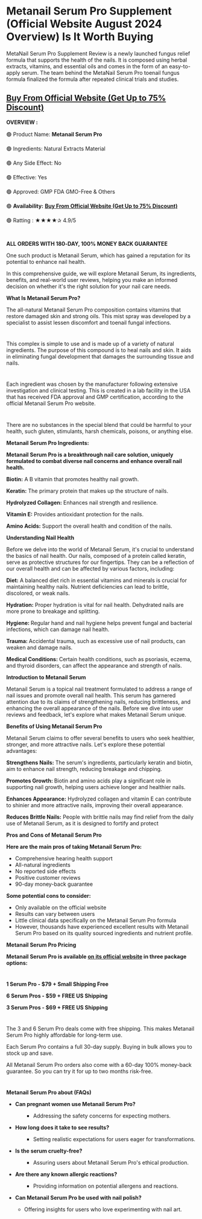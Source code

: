 <h1>Metanail Serum Pro Supplement (Official Website August 2024 Overview) Is It Worth Buying</h1>
<span style="font-weight: 400;">MetaNail Serum Pro Supplement Review is a newly launched fungus relief formula that supports the health of the nails. It is composed using herbal extracts, vitamins, and essential oils and comes in the form of an easy-to-apply serum. The team behind the MetaNail Serum Pro toenail fungus formula finalized the formula after repeated clinical trials and studies.</span>
<h2><a href="https://healthsupplement.cc/recommended/metanailsh"><b>Buy From Official Website (Get Up to 75% Discount)</b></a></h2>
<b>OVERVIEW :</b>

<span style="font-weight: 400;">🟢 Product Name: </span><b>Metanail Serum Pro</b>

<span style="font-weight: 400;">🟢 Ingredients: Natural Extracts Material</span>

<span style="font-weight: 400;">🟢 Any Side Effect: No</span>

<span style="font-weight: 400;">🟢 Effective: Yes</span>

<span style="font-weight: 400;">🟢 Approved: GMP FDA GMO-Free &amp; Others</span>

<span style="font-weight: 400;">🟢 </span><b>Availability:</b> <a href="https://healthsupplement.cc/recommended/metanailsh"><b>Buy From Official Website (Get Up to 75% Discount)</b></a>

<span style="font-weight: 400;">🟢 Ratting : ★★★★✰ 4.9/5</span>
<h1></h1>
<b>ALL ORDERS WITH 180‑DAY, 100% MONEY BACK GUARANTEE</b>

<span style="font-weight: 400;">One such product is Metanail Serum, which has gained a reputation for its potential to enhance nail health.</span>

<span style="font-weight: 400;">In this comprehensive guide, we will explore Metanail Serum, its ingredients, benefits, and real-world user reviews, helping you make an informed decision on whether it's the right solution for your nail care needs.</span>

<b>What Is Metanail Serum Pro?</b>

<span style="font-weight: 400;">The all-natural Metanail Serum Pro composition contains vitamins that restore damaged skin and strong oils. This mist spray was developed by a specialist to assist lessen discomfort and toenail fungal infections.</span>
<h1></h1>
<span style="font-weight: 400;">This complex is simple to use and is made up of a variety of natural ingredients. The purpose of this compound is to heal nails and skin. It aids in eliminating fungal development that damages the surrounding tissue and nails.</span>
<h1></h1>
<span style="font-weight: 400;">Each ingredient was chosen by the manufacturer following extensive investigation and clinical testing. This is created in a lab facility in the USA that has received FDA approval and GMP certification, according to the official Metanail Serum Pro website.</span>
<h1></h1>
<span style="font-weight: 400;">There are no substances in the special blend that could be harmful to your health, such gluten, stimulants, harsh chemicals, poisons, or anything else.</span>

<b>Metanail Serum Pro Ingredients:</b>

<b>Metanail Serum Pro is a breakthrough nail care solution, uniquely formulated to combat diverse nail concerns and enhance overall nail health.</b>

<b>Biotin:</b><span style="font-weight: 400;"> A B vitamin that promotes healthy nail growth.</span>

<b>Keratin:</b><span style="font-weight: 400;"> The primary protein that makes up the structure of nails.</span>

<b>Hydrolyzed Collagen:</b><span style="font-weight: 400;"> Enhances nail strength and resilience.</span>

<b>Vitamin E:</b><span style="font-weight: 400;"> Provides antioxidant protection for the nails.</span>

<b>Amino Acids:</b><span style="font-weight: 400;"> Support the overall health and condition of the nails.</span>

<b>Understanding Nail Health</b>

<span style="font-weight: 400;">Before we delve into the world of Metanail Serum, it's crucial to understand the basics of nail health. Our nails, composed of a protein called keratin, serve as protective structures for our fingertips. They can be a reflection of our overall health and can be affected by various factors, including:</span>

<b>Diet:</b><span style="font-weight: 400;"> A balanced diet rich in essential vitamins and minerals is crucial for maintaining healthy nails. Nutrient deficiencies can lead to brittle, discolored, or weak nails.</span>

<b>Hydration:</b><span style="font-weight: 400;"> Proper hydration is vital for nail health. Dehydrated nails are more prone to breakage and splitting.</span>

<b>Hygiene: </b><span style="font-weight: 400;">Regular hand and nail hygiene helps prevent fungal and bacterial infections, which can damage nail health.</span>

<b>Trauma: </b><span style="font-weight: 400;">Accidental trauma, such as excessive use of nail products, can weaken and damage nails.</span>

<b>Medical Conditions: </b><span style="font-weight: 400;">Certain health conditions, such as psoriasis, eczema, and thyroid disorders, can affect the appearance and strength of nails.</span>

<b>Introduction to Metanail Serum</b>

<span style="font-weight: 400;">Metanail Serum is a topical nail treatment formulated to address a range of nail issues and promote overall nail health. This serum has garnered attention due to its claims of strengthening nails, reducing brittleness, and enhancing the overall appearance of the nails. Before we dive into user reviews and feedback, let's explore what makes Metanail Serum unique.</span>

<b>Benefits of Using Metanail Serum Pro</b>

<span style="font-weight: 400;">Metanail Serum claims to offer several benefits to users who seek healthier, stronger, and more attractive nails. Let's explore these potential advantages:</span>

<b>Strengthens Nails: </b><span style="font-weight: 400;">The serum's ingredients, particularly keratin and biotin, aim to enhance nail strength, reducing breakage and chipping.</span>

<b>Promotes Growth: </b><span style="font-weight: 400;">Biotin and amino acids play a significant role in supporting nail growth, helping users achieve longer and healthier nails.</span>

<b>Enhances Appearance:</b><span style="font-weight: 400;"> Hydrolyzed collagen and vitamin E can contribute to shinier and more attractive nails, improving their overall appearance.</span>

<b>Reduces Brittle Nails:</b><span style="font-weight: 400;"> People with brittle nails may find relief from the daily use of Metanail Serum, as it is designed to fortify and protect</span>

<b>Pros and Cons of Metanail Serum Pro</b>

<b>Here are the main pros of taking Metanail Serum Pro:</b>
<ul>
 	<li style="font-weight: 400;" aria-level="1"><span style="font-weight: 400;">Comprehensive hearing health support</span></li>
 	<li style="font-weight: 400;" aria-level="1"><span style="font-weight: 400;">All-natural ingredients</span></li>
 	<li style="font-weight: 400;" aria-level="1"><span style="font-weight: 400;">No reported side effects</span></li>
 	<li style="font-weight: 400;" aria-level="1"><span style="font-weight: 400;">Positive customer reviews</span></li>
 	<li style="font-weight: 400;" aria-level="1"><span style="font-weight: 400;">90-day money-back guarantee</span></li>
</ul>
<b>Some potential cons to consider:</b>
<ul>
 	<li style="font-weight: 400;" aria-level="1"><span style="font-weight: 400;">Only available on the official website</span></li>
 	<li style="font-weight: 400;" aria-level="1"><span style="font-weight: 400;">Results can vary between users</span></li>
 	<li style="font-weight: 400;" aria-level="1"><span style="font-weight: 400;">Little clinical data specifically on the Metanail Serum Pro formula</span></li>
 	<li style="font-weight: 400;" aria-level="1"><span style="font-weight: 400;">However, thousands have experienced excellent results with Metanail Serum Pro based on its quality sourced ingredients and nutrient profile.</span></li>
</ul>
<b>Metanail Serum Pro Pricing</b>

<b>Metanail Serum Pro is available </b><a href="https://healthsupplement.cc/recommended/metanailsh"><b>on its official website</b></a><b> in three package options:</b>
<h1></h1>
<b>1 Serum Pro - $79 + Small Shipping Free</b>

<b>6 Serum Pros - $59 + FREE US Shipping</b>

<b>3 Serum Pros - $69 + FREE US Shipping</b>
<h1></h1>
<span style="font-weight: 400;">The 3 and 6 Serum Pro deals come with free shipping. This makes Metanail Serum Pro highly affordable for long-term use.</span>

<span style="font-weight: 400;">Each Serum Pro contains a full 30-day supply. Buying in bulk allows you to stock up and save.</span>

<span style="font-weight: 400;">All Metanail Serum Pro orders also come with a 60-day 100% money-back guarantee. So you can try it for up to two months risk-free.</span>
<h1></h1>
<b>Metanail Serum Pro about (FAQs)</b>
<ul>
 	<li aria-level="1"><b>Can pregnant women use Metanail Serum Pro?</b></li>
</ul>
<ul>
 	<li style="list-style-type: none;">
<ul>
 	<li style="list-style-type: none;">
<ul>
 	<li style="font-weight: 400;" aria-level="2"><span style="font-weight: 400;">Addressing the safety concerns for expecting mothers.</span></li>
</ul>
</li>
</ul>
</li>
</ul>
<ul>
 	<li aria-level="1"><b>How long does it take to see results?</b></li>
</ul>
<ul>
 	<li style="list-style-type: none;">
<ul>
 	<li style="list-style-type: none;">
<ul>
 	<li style="font-weight: 400;" aria-level="2"><span style="font-weight: 400;">Setting realistic expectations for users eager for transformations.</span></li>
</ul>
</li>
</ul>
</li>
</ul>
<ul>
 	<li aria-level="1"><b>Is the serum cruelty-free?</b></li>
</ul>
<ul>
 	<li style="list-style-type: none;">
<ul>
 	<li style="list-style-type: none;">
<ul>
 	<li style="font-weight: 400;" aria-level="2"><span style="font-weight: 400;">Assuring users about Metanail Serum Pro's ethical production.</span></li>
</ul>
</li>
</ul>
</li>
</ul>
<ul>
 	<li aria-level="1"><b>Are there any known allergic reactions?</b></li>
</ul>
<ul>
 	<li style="list-style-type: none;">
<ul>
 	<li style="list-style-type: none;">
<ul>
 	<li style="font-weight: 400;" aria-level="2"><span style="font-weight: 400;">Providing information on potential allergens and reactions.</span></li>
</ul>
</li>
</ul>
</li>
</ul>
<ul>
 	<li aria-level="1"><b>Can Metanail Serum Pro be used with nail polish?</b></li>
</ul>
<ul>
 	<li style="list-style-type: none;">
<ul>
 	<li style="font-weight: 400;" aria-level="2"><span style="font-weight: 400;">Offering insights for users who love experimenting with nail art.</span></li>
</ul>
</li>
</ul>
<h1></h1>
